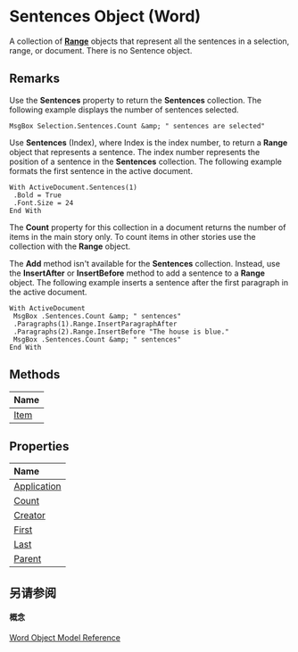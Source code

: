 
# Sentences Object (Word)

A collection of  **[Range](15a7a1c4-5f3f-5b6e-60e9-29688de3f274.md)** objects that represent all the sentences in a selection, range, or document. There is no Sentence object.


## Remarks

Use the  **Sentences** property to return the **Sentences** collection. The following example displays the number of sentences selected.


```
MsgBox Selection.Sentences.Count &amp; " sentences are selected"
```

Use  **Sentences** (Index), where Index is the index number, to return a **Range** object that represents a sentence. The index number represents the position of a sentence in the **Sentences** collection. The following example formats the first sentence in the active document.




```
With ActiveDocument.Sentences(1) 
 .Bold = True 
 .Font.Size = 24 
End With
```

The  **Count** property for this collection in a document returns the number of items in the main story only. To count items in other stories use the collection with the **Range** object.

The  **Add** method isn't available for the **Sentences** collection. Instead, use the **InsertAfter** or **InsertBefore** method to add a sentence to a **Range** object. The following example inserts a sentence after the first paragraph in the active document.




```
With ActiveDocument 
 MsgBox .Sentences.Count &amp; " sentences" 
 .Paragraphs(1).Range.InsertParagraphAfter 
 .Paragraphs(2).Range.InsertBefore "The house is blue." 
 MsgBox .Sentences.Count &amp; " sentences" 
End With
```


## Methods



|**Name**|
|:-----|
|[Item](e68b4bac-c7b2-9953-d24d-e97e6b2f026c.md)|

## Properties



|**Name**|
|:-----|
|[Application](4549711b-1fa3-4296-a3cf-81506bea73f5.md)|
|[Count](e122ea1d-44e2-5f06-47e2-5058339efe0a.md)|
|[Creator](69465368-9258-cfc2-f469-69b27940e24e.md)|
|[First](4d9e4010-4aac-c060-285c-5a4665062874.md)|
|[Last](b116502a-ee26-934b-aa19-c589aafd90a0.md)|
|[Parent](e539a6c6-dade-b51f-e86e-cd68a24b9bd9.md)|

## 另请参阅


#### 概念


[Word Object Model Reference](be452561-b436-bb9b-6f94-3faa9a74a6fd.md)